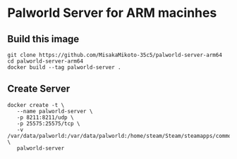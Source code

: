 # Palworld Server for ARM macinhes

## Build this image

```
git clone https://github.com/MisakaMikoto-35c5/palworld-server-arm64
cd palworld-server-arm64
docker build --tag palworld-server .
```

## Create Server

```
docker create -t \
   --name palworld-server \
   -p 8211:8211/udp \
   -p 25575:25575/tcp \
   -v /var/data/palworld:/var/data/palworld:/home/steam/Steam/steamapps/common/PalServer \
   palworld-server
```